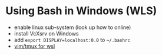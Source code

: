 # Using Bash in Windows (WLS)

- enable linux sub-system (look up how to online)
- install VcXsrv on Windows
- add `export DISPLAY=localhost:0.0` to `~/.bashrc`
- [vim/tmux for wsl][1]

[1]: https://www.youtube.com/watch?v=_MgrjgQqDcE&list=WL
